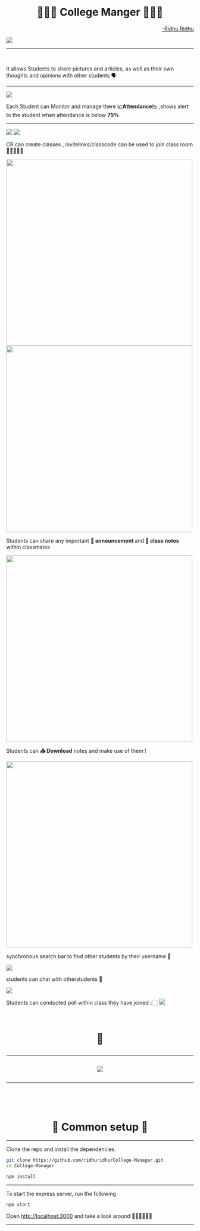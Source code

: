 
<h1 align="center">👩🏻‍🎓 College Manger 👨🏻‍🎓 </h1>
 <p align="right"><a align="center" href="https://github.com/ridhuridhu">-Ridhu Ridhu  </a>
 <p align='left'>
<img align='center' src="https://visitor-badge.glitch.me/badge?page_id=college-Manager.visitor-badge">
 <p/>
<hr></p>
<br>
<p align="left"> It allows Students to share pictures and articles, as well as their own thoughts and opinions with other students 🗣  </p>
<hr>
<img  src="https://github.com/ridhuridhu/College-Manager/blob/master/screenshots/fest.png" >
<br>
<p align="left">Each Student can Monitor and manage there <b>📈Attendance📉</b> ,shows alert to the student when attendance is below <b>75%</b> </p>
<hr>
<p>
<img  src="https://github.com/ridhuridhu/College-Manager/blob/master/screenshots/peace.png"> 
<img src="https://github.com/ridhuridhu/College-Manager/blob/master/screenshots/nopeace.png">
</p>


<p align="left">CR can create classes , invitelinks/classcode can be used to join class room 👩🏻‍🤝‍🧑🏻 </p>
<img width="500px"  height="500px" src="https://github.com/ridhuridhu/College-Manager/blob/master/screenshots/createClass.png"/>
<br>
<img width="500px" height="500px" src="https://github.com/ridhuridhu/College-Manager/blob/master/screenshots/enterClass.png"/>
<br>
<p align='left'> Students can share any important <b>📢 announcement </b> and  <b>📝 class notes</b> within classmates  </p>
<img width="500px"  height="500px" src="https://github.com/ridhuridhu/College-Manager/blob/master/screenshots/classlog.png"/>
<br>
<p align="left">Students can <b>📥 Download</b> notes and make use of them !  </p>
<img width="500px" height="500px" src="https://github.com/ridhuridhu/College-Manager/blob/master/screenshots/downloadnotes.png"/>
<br>
<p align="left">synchronous search bar to find other students by their username 🔎 </p>
<img src="https://github.com/ridhuridhu/College-Manager/blob/master/screenshots/searchbarGif.gif">
<p align="left"> students can chat with otherstudents 💬 </p>
<img src="https://github.com/ridhuridhu/College-Manager/blob/master/screenshots/privateChat.png">
<br>
<p> Students can conducted poll within class they have joined 👆🏻
 <img src="https://github.com/ridhuridhu/College-Manager/blob/master/screenshots/poll.png">
 </p>
<br>
<h1 align="center"> 💙
 <hr>
 <img src="https://github.com/ridhuridhu/College-Manager/blob/master/screenshots/love.png">
<hr>
<br>
<h1 align="center">🔨 Common setup 🔨 </h1>
<hr>
<p>Clone the repo and install the dependencies.</p>

```bash
git clone https://github.com/ridhuridhu/College-Manager.git
cd College-Manager
```

```bash
npm install
```
<hr>
<p>
To start the express server, run the following
</p>

```bash
npm start 
```


Open [http://localhost:3000](http://localhost:3000) and take a look around 🚶🏻‍♀️🏃🏻‍♀️

<hr>
<br>
